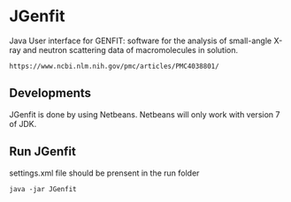 
# JGenfit

Java User interface for GENFIT: software for the analysis of small-angle X-ray and neutron scattering data of macro­molecules in solution.
```
https://www.ncbi.nlm.nih.gov/pmc/articles/PMC4038801/
```

## Developments

JGenfit is done by using Netbeans. Netbeans will only work with version 7 of JDK.

## Run JGenfit

settings.xml file should be prensent in the run folder

```
java -jar JGenfit
```

